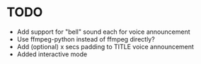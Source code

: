 TODO
====
 * Add support for "bell" sound each for voice announcement
 * Use ffmpeg-python instead of ffmpeg directly?
 * Add (optional) x secs padding to TITLE voice announcement
 * Added interactive mode

